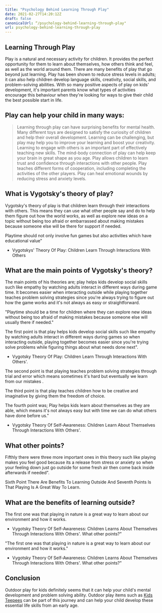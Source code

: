```yaml
---
title: "Psychology Behind Learning Through Play"
date: 2021-02-27T14:20:12Z
draft: false
canonicalUrl: “/psychology-behind-learning-through-play"
url: psychology-behind-learning-through-play
---
```


## Learning Through Play

Play is a natural and necessary activity for children. It provides the perfect opportunity for them to learn about themselves, how others think and feel, as well as the world around them. There are many benefits of play that go beyond just learning. Play has been shown to reduce stress levels in adults; it can also help children develop language skills, creativity, social skills, and problem-solving abilities. With so many positive aspects of play on kids' development, it's important parents know what types of activities encourage this behaviour when they're looking for ways to give their child the best possible start in life.   

## Play can help your child in many ways:

> Learning through play can have surprising benefits for mental health.
> Many different toys are designed to satisfy the curiosity of children and help their overall development.
> Learning can be challenging, but play may help you to improve your learning and boost your creativity.
> Learning to engage with others is an important part of effectively teaching new skills.
> The mind-body connection of play can help keep your brain in great shape as you age.
> Play allows children to learn trust and confidence through interactions with other people.
> Play teaches different forms of cooperation, including completing the activities of the other players.
> Play can heal emotional wounds by reducing stress and anxiety levels.

## What is Vygotsky's theory of play?

Vygotsky's theory of play is that children learn through their interactions with others. This means they can use what other people say and do to help them figure out how the world works, as well as explore new ideas on a topic without being too afraid or embarrassed about making mistakes because someone else will be there for support if needed.

Playtime should not only involve fun games but also activities which have educational value"

- Vygotskys' Theory Of Play: Children Learn Through Interactions With Others

## What are the main points of Vygotsky's theory?

The main points of his theories are; play helps kids develop social skills such like empathy by watching adults interact in different ways during game time.  It becomes easier when interacting outside while playing together teaches problem solving strategies since you're always  trying to figure out how the game works and it's not always as easy or straightforward.

"Playtime should be a time for children where they can explore new ideas without being too afraid of making mistakes because someone else will usually there if needed."

The first point is that play helps kids develop social skills such like empathy by watching adults interact in different ways during games so when interacting outside, playing together becomes easier since you're trying solve problems while figuring things about what needs done next".

- Vygotsky Theory Of Play: Children Learn Through Interactions With Others'.

The second point is that playing teaches problem solving strategies through trial and error which means sometimes it's hard but eventually we learn from our mistakes .

The third point is that play teaches children how to be creative and imaginative by giving them the freedom of choice.

The fourth point was; Play helps kids learn about themselves as they are able, which means it's not always easy but with time we can do what others have done before us."

- Vygotsky Theory Of Self-Awareness: Children Learn About Themselves Through Interactions With Others'.

## What other points?

Fifthly there were three more important ones in this theory such like playing makes you feel good because its a release from stress or anxiety so when your feeling down just go outside for some fresh air then come back inside afterwards if needed".

Sixth Point There Are Benefits To Learning Outside And Seventh Points Is That Playing  Is A Great Way To Learn.

## What are the benefits of learning outside?  

The first one was that playing in nature is a great way to learn about our environment and how it works.

- Vygotsky Theory Of Self-Awareness: Children Learns About Themselves Through Interactions With Others'. What other points?"

"The first one was that playing in nature is a great way to learn about our environment and how it works."

- Vygotsky Theory Of Self-Awareness: Children Learns About Themselves Through Interactions With Others'. What other points?"

## Conclusion

Outdoor play for kids definitely seems that it can help your child's mental development and problem solving ability.  Outdoor play items such as [Kids Teepees](/) can be part of this journey and can help your child develop these essential life skills from an early age.
